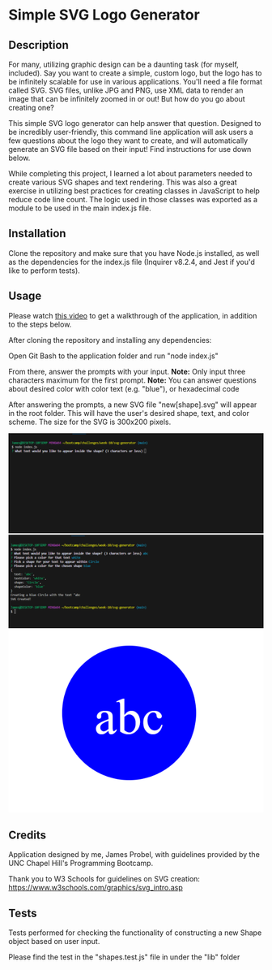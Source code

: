 # Simple SVG Logo Generator

## Description

For many, utilizing graphic design can be a daunting task (for myself, included). Say you want to create a simple, custom logo, but the logo has to be infinitely scalable for use in various applications. You'll need a file format called SVG. SVG files, unlike JPG and PNG, use XML data to render an image that can be infinitely zoomed in or out! But how do you go about creating one?

This simple SVG logo generator can help answer that question. Designed to be incredibly user-friendly, this command line application will ask users a few questions about the logo they want to create, and will automatically generate an SVG file based on their input! Find instructions for use down below.

While completing this project, I learned a lot about parameters needed to create various SVG shapes and text rendering. This was also a great exercise in utilizing best practices for creating classes in JavaScript to help reduce code line count. The logic used in those classes was exported as a module to be used in the main index.js file.

## Installation

Clone the repository and make sure that you have Node.js installed, as well as the dependencies for the index.js file (Inquirer v8.2.4, and Jest if you'd like to perform tests).

## Usage

Please watch [this video](https://drive.google.com/file/d/1BtrCTVykNS7aQeOLmHNybDOYbQd4TtAA/view?usp=sharing) to get a walkthrough of the application, in addition to the steps below.

After cloning the repository and installing any dependencies:

Open Git Bash to the application folder and run "node index.js"

From there, answer the prompts with your input. 
**Note:** Only input three characters maximum for the first prompt.
**Note:** You can answer questions about desired color with color text (e.g. "blue"), or hexadecimal code

After answering the prompts, a new SVG file "new[shape].svg" will appear in the root folder. This will have the user's desired shape, text, and color scheme. The size for the SVG is 300x200 pixels.

![screenshot1](./lib/assets/screenshot1.png)
![screenshot2](./lib/assets/screenshot2.png)
![screenshot3](./lib/assets/screenshot3.png)


## Credits

Application designed by me, James Probel, with guidelines provided by the UNC Chapel Hill's Programming Bootcamp.

Thank you to W3 Schools for guidelines on SVG creation:
https://www.w3schools.com/graphics/svg_intro.asp


## Tests

Tests performed for checking the functionality of constructing a new Shape object based on user input.

Please find the test in the "shapes.test.js" file in under the "lib" folder
